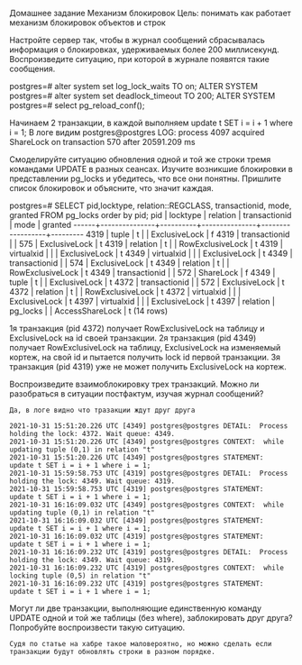 Домашнее задание
Механизм блокировок
Цель: 
понимать как работает механизм блокировок объектов и строк

Настройте сервер так, чтобы в журнал сообщений сбрасывалась информация о блокировках, удерживаемых более 200 миллисекунд. Воспроизведите ситуацию, при которой в журнале появятся такие сообщения.

  postgres=# alter system set log_lock_waits TO on;
  ALTER SYSTEM
  postgres=# alter system set deadlock_timeout TO 200;
  ALTER SYSTEM
  postgres=# select pg_reload_conf();

  Начинаем 2 транзакции, в каждой выполняем 
  update t SET i = i + 1 where i = 1;
  В логе видим
  postgres@postgres LOG:  process 4097 acquired ShareLock on transaction 570 after 20591.209 ms

Смоделируйте ситуацию обновления одной и той же строки тремя командами UPDATE в разных сеансах. Изучите возникшие блокировки в представлении pg_locks и убедитесь, что все они понятны. Пришлите список блокировок и объясните, что значит каждая.

  postgres=# SELECT pid,locktype, relation::REGCLASS, transactionid, mode, granted FROM pg_locks order by pid;
   pid  |   locktype    | relation | transactionid |       mode       | granted 
  ------+---------------+----------+---------------+------------------+---------
   4319 | tuple         | t        |               | ExclusiveLock    | f
   4319 | transactionid |          |           575 | ExclusiveLock    | t
   4319 | relation      | t        |               | RowExclusiveLock | t
   4319 | virtualxid    |          |               | ExclusiveLock    | t
   4349 | virtualxid    |          |               | ExclusiveLock    | t
   4349 | transactionid |          |           574 | ExclusiveLock    | t
   4349 | relation      | t        |               | RowExclusiveLock | t
   4349 | transactionid |          |           572 | ShareLock        | f
   4349 | tuple         | t        |               | ExclusiveLock    | t
   4372 | transactionid |          |           572 | ExclusiveLock    | t
   4372 | relation      | t        |               | RowExclusiveLock | t
   4372 | virtualxid    |          |               | ExclusiveLock    | t
   4397 | virtualxid    |          |               | ExclusiveLock    | t
   4397 | relation      | pg_locks |               | AccessShareLock  | t
  (14 rows)


  1я транзакция (pid 4372) получает RowExclusiveLock на таблицу и ExclusiveLock на id своей транзакции.
  2я транзакция (pid 4349) получает RowExclusiveLock на таблицу, ExclusiveLock на изменяемый кортеж, на свой id и пытается получить lock id первой транзакции.
  3я транзакция (pid 4319) уже не может получить ExclusiveLock на кортеж.

Воспроизведите взаимоблокировку трех транзакций. Можно ли разобраться в ситуации постфактум, изучая журнал сообщений?

    Да, в логе видно что тразакции ждут друг друга

    2021-10-31 15:51:20.226 UTC [4349] postgres@postgres DETAIL:  Process holding the lock: 4372. Wait queue: 4349.
    2021-10-31 15:51:20.226 UTC [4349] postgres@postgres CONTEXT:  while updating tuple (0,1) in relation "t"
    2021-10-31 15:51:20.226 UTC [4349] postgres@postgres STATEMENT:  update t SET i = i + 1 where i = 1;
    2021-10-31 15:59:58.753 UTC [4319] postgres@postgres DETAIL:  Process holding the lock: 4349. Wait queue: 4319.
    2021-10-31 15:59:58.753 UTC [4319] postgres@postgres STATEMENT:  update t SET i = i + 1 where i = 1;
    2021-10-31 16:16:09.032 UTC [4349] postgres@postgres CONTEXT:  while updating tuple (0,1) in relation "t"
    2021-10-31 16:16:09.032 UTC [4349] postgres@postgres STATEMENT:  update t SET i = i + 1 where i = 1;
    2021-10-31 16:16:09.032 UTC [4319] postgres@postgres STATEMENT:  update t SET i = i + 1 where i = 1;
    2021-10-31 16:16:09.232 UTC [4319] postgres@postgres DETAIL:  Process holding the lock: 4349. Wait queue: 4319.
    2021-10-31 16:16:09.232 UTC [4319] postgres@postgres CONTEXT:  while locking tuple (0,5) in relation "t"
    2021-10-31 16:16:09.232 UTC [4319] postgres@postgres STATEMENT:  update t SET i = i + 1 where i = 1;


Могут ли две транзакции, выполняющие единственную команду UPDATE одной и той же таблицы (без where), заблокировать друг друга? 
Попробуйте воспроизвести такую ситуацию.

    Судя по статье на хабре такое маловероятно, но можно сделать если транзакции будут обновлять строки в разном порядке. 

